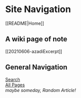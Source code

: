 # Site Navigation

[[README|Home]]  

## A wiki page of note

[[20210606-azadiExcerpt]]


## General Navigation

[Search](/search.html)  
[All Pages](/all-pages.html)  
_maybe someday, Random Article!_  
